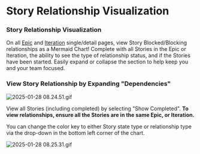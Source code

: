# Story Relationship Visualization

### Story Relationship Visualization

On all [Epic](https://help.shortcut.com/hc/en-us/articles/360045483932-Single-Epic-Page) and [Iteration](https://help.shortcut.com/hc/en-us/articles/360029292711-The-Iteration-detail-page) single/detail pages, view Story Blocked/Blocking relationships as a Mermaid Chart! Complete with all Stories in the Epic or Iteration, the ability to see the type of relationship status, and if the Stories have been started. Easily expand or collapse the section to help keep you and your team focused.&#x20;

### View Story Relationship by Expanding "Dependencies" <a href="#h_01jjpwrw8e8sgv4hz02052mxrp" id="h_01jjpwrw8e8sgv4hz02052mxrp"></a>

![2025-01-28 08.24.51.gif](https://help.shortcut.com/hc/article_attachments/34321173523860)

View all Stories (including completed) by selecting "Show Completed". **To view relationships, ensure all the Stories are in the same Epic, or Iteration.**

You can change the color key to either Story state type or relationship type via the drop-down in the bottom left corner of the chart.

![2025-01-28 08.25.31.gif](https://help.shortcut.com/hc/article_attachments/34321173524884)
